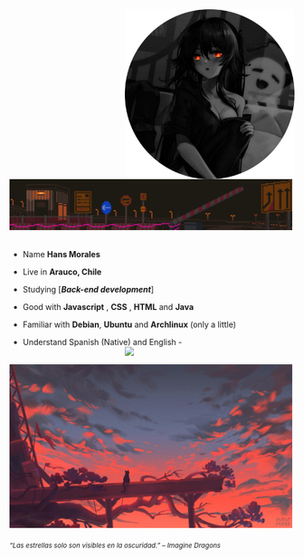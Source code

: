 <div>
<img src="./img/profile.png" width="300" align="right"/>
<br/>
<img src="./img/aboutme03.webp" width="500" />
<br/>
<br/>
  
- Name **Hans Morales**

- Live in **Arauco, Chile**

- Studying [***Back-end development***]

- Good with **Javascript** , **CSS** , **HTML** and **Java**

- Familiar with **Debian**, **Ubuntu** and **Archlinux** (only a little)

- Understand Spanish (Native) and English -<img src="./.gif" width="300" align="right" />
  <br/>

<br/>
<img src="./img/cat_sunset.jpg" width="500" />
<br/>
  
<sub> *“Las estrellas solo son visibles en la oscuridad.” – Imagine Dragons* </sub>
<!--
<img src="https://metrics.lecoq.io/Eilaluth?template=classic&base.header=0&base.activity=0&base.community=0&base.repositories=0&base.metadata=0&repositories=1&repositories=100&repositories.batch=100&repositories.forks=false&repositories.affiliations=owner&repositories.featured=Eilaluth%2FAyano%2CEilaluth%2FKyoko%2CEilaluth%2FKanna%2CEilaluth%2FHotaru%2CEilaluth%2FMocha&config.timezone=Asia%2FJakart"  />
-->
</div>

